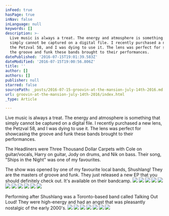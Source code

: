 ```yaml
---
inFeed: true
hasPage: true
inNav: false
inLanguage: null
keywords: []
description: >-
  Live music is always a treat. The energy and atmosphere is something that
  simply cannot be captured on a digital file. I recently purchased a new lens,
  the Petzval 58, and I was dying to use it. The lens was perfect for showcasing
  the groove and funk these bands brought to their performances. 
datePublished: '2016-07-15T19:01:39.583Z'
dateModified: '2016-07-15T19:00:56.806Z'
title: ''
author: []
authors: []
publisher: null
starred: false
sourcePath: _posts/2016-07-15-groovin-at-the-mansion-july-14th-2016.md
url: groovin-at-the-mansion-july-14th-2016/index.html
_type: Article

---
```

Live music is always a treat. The energy and atmosphere is something that simply cannot be captured on a digital file. I recently purchased a new lens, the Petzval 58, and I was dying to use it. The lens was perfect for showcasing the groove and funk these bands brought to their performances.

The Headliners were Three Thousand Dollar Carpets with Cole on guitar/vocals, Harry on guitar, Jody on drums, and Nik on bass. Their song, "Ships in the Night" was one of my favourites.

The show was opened by one of my favourite local bands, Shushlang! They are the masters of groove and funk. They just released a new EP that you should definitely check out. It's available on their bandcamp.
![](https://the-grid-user-content.s3-us-west-2.amazonaws.com/4b48ba17-ec32-43b1-895e-f0acd4af45ac.jpg)
![](https://the-grid-user-content.s3-us-west-2.amazonaws.com/b790949a-72f2-4b0f-ac13-72b0bd42889c.jpg)
![](https://the-grid-user-content.s3-us-west-2.amazonaws.com/2a671d2d-9427-4b1d-8628-b019ff668c4b.jpg)
![](https://the-grid-user-content.s3-us-west-2.amazonaws.com/e04f5760-d497-454e-afb3-7b0aeeeb4f1e.jpg)
![](https://the-grid-user-content.s3-us-west-2.amazonaws.com/f7c14149-645d-42f0-b432-c7c802c03c49.jpg)
![](https://the-grid-user-content.s3-us-west-2.amazonaws.com/9d32738d-8e84-4ec2-8589-f2654dc8cb72.jpg)
![](https://the-grid-user-content.s3-us-west-2.amazonaws.com/1a69b3bb-3ed6-4fbb-8427-f9b4df148683.jpg)
![](https://the-grid-user-content.s3-us-west-2.amazonaws.com/cd3e9a4e-9c9d-415f-8b3e-ad2b02c13fdb.jpg)
![](https://the-grid-user-content.s3-us-west-2.amazonaws.com/0d1c85f4-930c-4c7a-9db9-505b95482210.jpg)
![](https://the-grid-user-content.s3-us-west-2.amazonaws.com/2932af13-7d0f-430a-ae02-83f8abfb1485.jpg)
![](https://the-grid-user-content.s3-us-west-2.amazonaws.com/ca5ac0db-ce0c-4b9c-b911-f7baf3066e3a.jpg)

Performing after Shushlang was a Toronto-based band called Talking Out Loud! They were high-energy and had an angst that was pleasantly nostalgic of the early 2000's.
![](https://the-grid-user-content.s3-us-west-2.amazonaws.com/26df947d-d91a-4f21-a788-b614cc5f1893.jpg)
![](https://the-grid-user-content.s3-us-west-2.amazonaws.com/0cf3ea8d-575c-45c7-9e0a-90509bc6dc1b.jpg)
![](https://the-grid-user-content.s3-us-west-2.amazonaws.com/c368d048-5288-4f6e-9769-86536914e9d0.jpg)
![](https://the-grid-user-content.s3-us-west-2.amazonaws.com/a74a45e7-8c54-4d5d-ace7-57f766c282e2.jpg)
![](https://the-grid-user-content.s3-us-west-2.amazonaws.com/b908ef66-e56c-40cd-b02e-ba1ff87b64eb.jpg)
![](https://the-grid-user-content.s3-us-west-2.amazonaws.com/54c19804-041d-4889-8d77-4bca1605e23a.jpg)
![](https://the-grid-user-content.s3-us-west-2.amazonaws.com/97b1f936-e8eb-484f-989d-5554a8562bba.jpg)